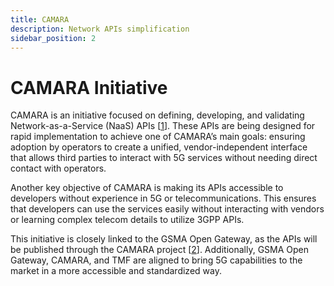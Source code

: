```yaml
---
title: CAMARA
description: Network APIs simplification
sidebar_position: 2
---
```


# CAMARA Initiative

CAMARA is an initiative focused on defining, developing, and validating Network-as-a-Service (NaaS) APIs \[[1](https://doi.org/10.1145/3538401.3546825)\]. These APIs are being designed for rapid implementation to achieve one of CAMARA’s main goals: ensuring adoption by operators to create a unified, vendor-independent interface that allows third parties to interact with 5G services without needing direct contact with operators.

Another key objective of CAMARA is making its APIs accessible to developers without experience in 5G or telecommunications. This ensures that developers can use the services easily without interacting with vendors or learning complex telecom details to utilize 3GPP APIs.

This initiative is closely linked to the GSMA Open Gateway, as the APIs will be published through the CAMARA project \[[2](https://www.5gamericas.org/wp-content/uploads/2024/11/The-Programmable-5G-Network-and-API-Ecosystem.pdf)\]. Additionally, GSMA Open Gateway, CAMARA, and TMF are aligned to bring 5G capabilities to the market in a more accessible and standardized way.
